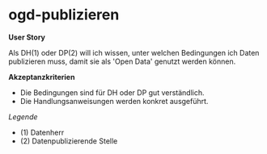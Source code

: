 # ogd-publizieren

**User Story**

Als DH(1) oder DP(2) will ich wissen, unter welchen Bedingungen ich Daten publizieren muss, damit sie als 'Open Data' genutzt werden können.

**Akzeptanzkriterien**
- Die Bedingungen sind für DH oder DP gut verständlich.
- Die Handlungsanweisungen werden konkret ausgeführt.

*Legende*
- (1) Datenherr
- (2) Datenpublizierende Stelle
